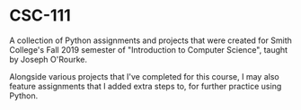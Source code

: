 # CSC-111
A collection of Python assignments and projects that were created for Smith College's Fall 2019 semester of "Introduction to Computer Science", taught by Joseph O'Rourke. 

Alongside various projects that I've completed for this course, I may also feature assignments that I added extra steps to, for further practice using Python.
